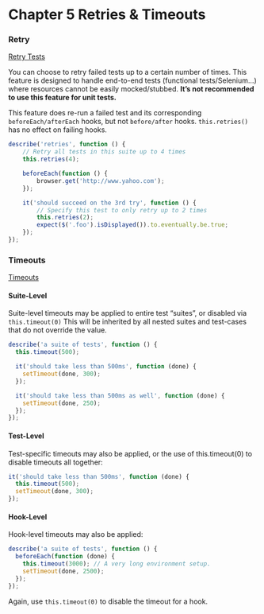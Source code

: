# Chapter 5 Retries & Timeouts

### Retry

[Retry Tests](https://mochajs.org/#retry-tests)

You can choose to retry failed tests up to a certain number of times. This feature is designed to handle end-to-end tests (functional tests/Selenium…) where resources cannot be easily mocked/stubbed.
**It’s not recommended to use this feature for unit tests.**

This feature does re-run a failed test and its corresponding `beforeEach/afterEach` hooks, but not `before/after` hooks. `this.retries()` has no effect on failing hooks.

````js
describe('retries', function () {
    // Retry all tests in this suite up to 4 times
    this.retries(4);

    beforeEach(function () {
        browser.get('http://www.yahoo.com');
    });

    it('should succeed on the 3rd try', function () {
        // Specify this test to only retry up to 2 times
        this.retries(2);
        expect($('.foo').isDisplayed()).to.eventually.be.true;
    });
});
````


### Timeouts

[Timeouts](https://mochajs.org/#timeouts)

#### Suite-Level
Suite-level timeouts may be applied to entire test “suites”, or disabled via `this.timeout(0)` 
This will be inherited by all nested suites and test-cases that do not override the value.

````javascript
describe('a suite of tests', function () {
  this.timeout(500);

  it('should take less than 500ms', function (done) {
    setTimeout(done, 300);
  });

  it('should take less than 500ms as well', function (done) {
    setTimeout(done, 250);
  });
});
````

#### Test-Level
Test-specific timeouts may also be applied, or the use of this.timeout(0) to disable timeouts all together:
````javascript
it('should take less than 500ms', function (done) {
  this.timeout(500);
  setTimeout(done, 300);
});
````

#### Hook-Level
Hook-level timeouts may also be applied:

````javascript
describe('a suite of tests', function () {
  beforeEach(function (done) {
    this.timeout(3000); // A very long environment setup.
    setTimeout(done, 2500);
  });
});
````
Again, use `this.timeout(0)` to disable the timeout for a hook.


